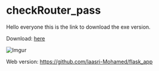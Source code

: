 # checkRouter_pass
Hello everyone this is the link to download the exe version.

Download: [here](https://github.com/laasri-Mohamed/checkRouter_pass/releases/download/untagged-e793baef312f5c5d6327/router.exe)

![Imgur](https://imgur.com/coPzzpN.jpg)

Web version: https://github.com/laasri-Mohamed/flask_app
